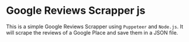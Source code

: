 # Google Reviews Scrapper js
This is a simple Google Reviews Scrapper using `Puppeteer` and `Node.js`. It will scrape the reviews of a Google Place and save them in a JSON file.